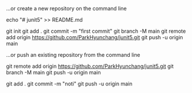 …or create a new repository on the command line

echo "# junit5" >> README.md

git init
git add .
git commit -m "first commit"
git branch -M main
git remote add origin https://github.com/ParkHyunchang/junit5.git
git push -u origin main



…or push an existing repository from the command line

git remote add origin https://github.com/ParkHyunchang/junit5.git
git branch -M main
git push -u origin main




git add .
git commit -m "noti"
git push -u origin main
